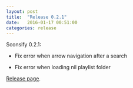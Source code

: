 ```yaml
---
layout: post
title:  "Release 0.2.1"
date:   2016-01-17 00:51:00
categories: release
---
```

Sconsify 0.2.1:

* Fix error when arrow navigation after a search

* Fix error when loading nil playlist folder

[Release page][release-page].

[release-page]:      https://github.com/fabiofalci/sconsify/releases/tag/v0.2.1
